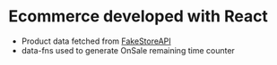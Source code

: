 <h1>Ecommerce developed with React</h1>
<ul>
<li>Product data fetched from <a href="https://fakestoreapi.com/docs">FakeStoreAPI</a>
<li>data-fns used to generate OnSale remaining time counter</li>
</ul>
